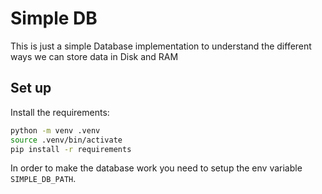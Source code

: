 # Simple DB

This is just a simple Database implementation to understand the different ways we can store data in Disk and RAM

## Set up

Install the requirements:

```bash
python -m venv .venv
source .venv/bin/activate
pip install -r requirements
```

In order to make the database work you need to setup the env variable `SIMPLE_DB_PATH`.
